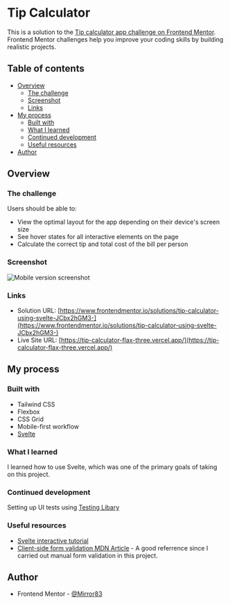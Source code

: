 # Tip Calculator

This is a solution to the [Tip calculator app challenge on Frontend Mentor](https://www.frontendmentor.io/challenges/tip-calculator-app-ugJNGbJUX). Frontend Mentor challenges help you improve your coding skills by building realistic projects.

## Table of contents

- [Overview](#overview)
  - [The challenge](#the-challenge)
  - [Screenshot](#screenshot)
  - [Links](#links)
- [My process](#my-process)
  - [Built with](#built-with)
  - [What I learned](#what-i-learned)
  - [Continued development](#continued-development)
  - [Useful resources](#useful-resources)
- [Author](#author)

## Overview

### The challenge

Users should be able to:

- View the optimal layout for the app depending on their device's screen size
- See hover states for all interactive elements on the page
- Calculate the correct tip and total cost of the bill per person

### Screenshot

![Mobile version screenshot](./mobile-screenshot.jpg)

### Links

- Solution URL: [https://www.frontendmentor.io/solutions/tip-calculator-using-svelte-JCbx2hGM3-](https://www.frontendmentor.io/solutions/tip-calculator-using-svelte-JCbx2hGM3-)
- Live Site URL: [https://tip-calculator-flax-three.vercel.app/](https://tip-calculator-flax-three.vercel.app/)

## My process

### Built with

- Tailwind CSS
- Flexbox
- CSS Grid
- Mobile-first workflow
- [Svelte](https://svelte.dev/)

### What I learned

I learned how to use Svelte, which was one of the primary goals of taking on this project.

### Continued development

Setting up UI tests using [Testing Libary](https://testing-library.com/)

### Useful resources

- [Svelte interactive tutorial](https://learn.svelte.dev/tutorial/welcome-to-svelte)
- [Client-side form validation MDN Article](https://developer.mozilla.org/en-US/docs/Learn/Forms/Form_validation) - A good referrence since I carried out manual form validation in this project.

## Author

- Frontend Mentor - [@Mirror83](https://www.frontendmentor.io/profile/yourusername)
